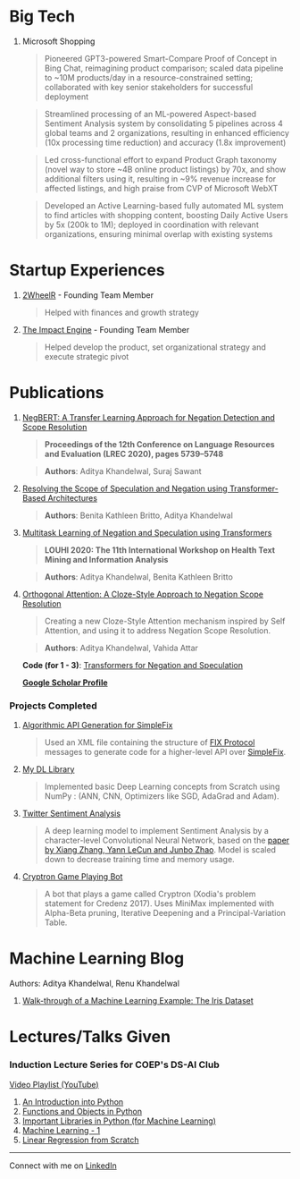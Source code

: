 # Big Tech
1. Microsoft Shopping
    > Pioneered GPT3-powered Smart-Compare Proof of Concept in Bing Chat, reimagining product comparison; scaled data pipeline to 
    ~10M products/day in a resource-constrained setting; collaborated with key senior stakeholders for successful deployment
    
    > Streamlined processing of an ML-powered Aspect-based Sentiment Analysis system by consolidating 5 pipelines across 4 global 
    teams and 2 organizations, resulting in enhanced efficiency (10x processing time reduction) and accuracy (1.8x improvement)
    
    > Led cross-functional effort to expand Product Graph taxonomy (novel way to store ~4B online product listings) by 70x, and show 
    additional filters using it, resulting in ~9% revenue increase for affected listings, and high praise from CVP of Microsoft WebXT
    
    > Developed an Active Learning-based fully automated ML system to find articles with shopping content, boosting Daily Active 
    Users by 5x (200k to 1M); deployed in coordination with relevant organizations, ensuring minimal overlap with existing systems

# Startup Experiences
1. [2WheelR](https://www.2wheelr.com/) - Founding Team Member
   > Helped with finances and growth strategy
1. [The Impact Engine](https://theimpactengine.in/) - Founding Team Member
   > Helped develop the product, set organizational strategy and execute strategic pivot  


# Publications
1. [NegBERT: A Transfer Learning Approach for Negation Detection and Scope Resolution](http://www.lrec-conf.org/proceedings/lrec2020/pdf/2020.lrec-1.704.pdf)
    > **Proceedings of the 12th Conference on Language Resources and Evaluation (LREC 2020), pages 5739–5748**
    
    > **Authors**: Aditya Khandelwal, Suraj Sawant
1. [Resolving the Scope of Speculation and Negation using Transformer-Based Architectures](https://arxiv.org/abs/2001.02885)
    > **Authors**: Benita Kathleen Britto, Aditya Khandelwal
1. [Multitask Learning of Negation and Speculation using Transformers](https://www.aclweb.org/anthology/2020.louhi-1.9/)
    > **LOUHI 2020: The 11th International Workshop on Health Text Mining and Information Analysis**
    
    > **Authors**: Aditya Khandelwal, Benita Kathleen Britto
    
1. [Orthogonal Attention: A Cloze-Style Approach to Negation Scope Resolution](https://arxiv.org/abs/2103.04294)
    > Creating a new Cloze-Style Attention mechanism inspired by Self Attention, and using it to address Negation Scope Resolution.
    
    > **Authors**: Aditya Khandelwal, Vahida Attar
    
    **Code (for 1 - 3)**: [Transformers for Negation and Speculation](https://github.com/adityak6798/Transformers-For-Negation-and-Speculation)
   
   [**Google Scholar Profile**](https://scholar.google.com/citations?view_op=list_works&hl=en&hl=en&user=5glnchoAAAAJ)
    
### Projects Completed
1. [Algorithmic API Generation for SimpleFix](https://github.com/adityak6798/SimpleFIX-API-Algorithmic-Code-Generation)  
    > Used an XML file containing the structure of [FIX Protocol](http://www.quickfixengine.org/) messages to generate code for a higher-level API over [SimpleFix](https://simplefix.readthedocs.io/en/latest/).
1. [My DL Library](https://github.com/adityak6798/DeepLearning)  
    > Implemented basic Deep Learning concepts from Scratch using NumPy : (ANN, CNN, Optimizers like SGD, AdaGrad and Adam).
1. [Twitter Sentiment Analysis](https://github.com/adityak6798/TwitterSentimentAnalysis)  
    > A deep learning model to implement Sentiment Analysis by a character-level Convolutional Neural Network, based on the [paper by Xiang Zhang, Yann LeCun and Junbo Zhao](https://arxiv.org/abs/1509.01626). Model is scaled down to decrease training time and memory usage.
1. [Cryptron Game Playing Bot](https://github.com/adityak6798/xodiabot1)  
    > A bot that plays a game called Cryptron (Xodia's problem statement for Credenz 2017). Uses MiniMax implemented with Alpha-Beta pruning, Iterative Deepening and a Principal-Variation Table.

# Machine Learning Blog
Authors: Aditya Khandelwal, Renu Khandelwal

1. [Walk-through of a Machine Learning Example: The Iris Dataset](https://nbviewer.jupyter.org/github/adityak6798/adityak6798.github.io/blob/master/ml-walkthrough.ipynb)

# Lectures/Talks Given
### Induction Lecture Series for COEP's DS-AI Club 
[Video Playlist (YouTube)](https://www.youtube.com/playlist?list=PLJ-wFJpHD4Ta3ucvImX6uF_n7ace4PYJA)  
1. [An Introduction into Python](https://nbviewer.jupyter.org/github/adityak6798/adityak6798.github.io/blob/master/Lecture%201%20-%20An%20Introduction%20into%20Python.ipynb)
1. [Functions and Objects in Python](https://nbviewer.jupyter.org/github/adityak6798/adityak6798.github.io/blob/master/Lecture%202%20-%20Functions%20and%20Objects%20in%20Python.ipynb)
1. [Important Libraries in Python (for Machine Learning)](https://nbviewer.jupyter.org/github/adityak6798/adityak6798.github.io/blob/master/Lecture%203%20-%20Important%20Libraries%20in%20Python.ipynb)
1. [Machine Learning - 1](https://nbviewer.jupyter.org/github/adityak6798/adityak6798.github.io/blob/master/Lecture%204%20-%20Machine%20Learning%201.ipynb)
1. [Linear Regression from Scratch](https://nbviewer.jupyter.org/github/adityak6798/adityak6798.github.io/blob/master/Lecture%205%20-%20Linear%20Regression.ipynb)





---
Connect with me on [LinkedIn](https://www.linkedin.com/in/aditya-khandelwal/)
